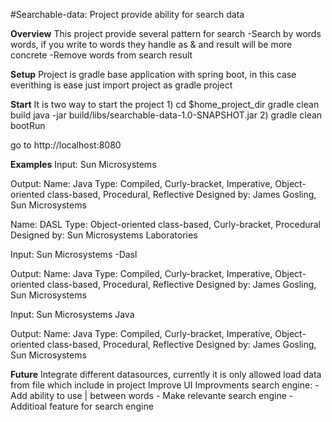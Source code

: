 #Searchable-data: Project provide ability for search data

**Overview**
This project provide several pattern for search
-Search by words words, if you write to words they handle as & and result will be more concrete
-Remove words from search result

**Setup**
Project is gradle base application with spring boot, in this case everithing is ease just import project as gradle project

**Start**
It is two way to start the project
1)
cd $home_project_dir
gradle clean build
java -jar build/libs/searchable-data-1.0-SNAPSHOT.jar
2)
gradle clean bootRun

go to http://localhost:8080


**Examples**
Input: 
Sun Microsystems

Output:
Name: Java
Type: Compiled, Curly-bracket, Imperative, Object-oriented class-based, Procedural, Reflective
Designed by: James Gosling, Sun Microsystems

Name: DASL
Type: Object-oriented class-based, Curly-bracket, Procedural
Designed by: Sun Microsystems Laboratories

Input: 
Sun Microsystems -Dasl

Output:
Name: Java
Type: Compiled, Curly-bracket, Imperative, Object-oriented class-based, Procedural, Reflective
Designed by: James Gosling, Sun Microsystems

Input: 
Sun Microsystems Java

Output:
Name: Java
Type: Compiled, Curly-bracket, Imperative, Object-oriented class-based, Procedural, Reflective
Designed by: James Gosling, Sun Microsystems

**Future**
Integrate different datasources, currently it is only allowed load data from file which include in project
Improve UI
Improvments search engine:
    - Add ability to use | between words
    - Make relevante search engine
    - Additioal feature for search engine   



 
 